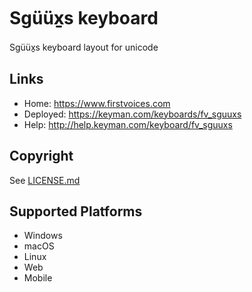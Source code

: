 Sgüüx̱s keyboard
==============

Sgüüx̱s keyboard layout for unicode

Links
-----
* Home:     <https://www.firstvoices.com>
 * Deployed: <https://keyman.com/keyboards/fv_sguuxs>
 * Help:     <http://help.keyman.com/keyboard/fv_sguuxs>
 

Copyright
---------
See [LICENSE.md](LICENSE.md)

Supported Platforms
-------------------
 * Windows
 * macOS
 * Linux
 * Web
 * Mobile

